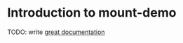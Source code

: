 # Introduction to mount-demo

TODO: write [great documentation](http://jacobian.org/writing/what-to-write/)
